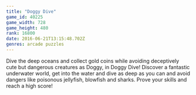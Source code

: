 ```yaml
---
title: "Doggy Dive"
game_id: 40225
game_width: 728
game_height: 480
rank: 16800
date: 2016-06-21T13:15:48.702Z
genres: arcade puzzles
---
```

Dive the deep oceans and collect gold coins while avoiding deceptively cute but dangerous creatures as Doggy, in Doggy Dive! Discover a fantastic underwater world, get into the water and dive as deep as you can and avoid dangers like poisonous jellyfish, blowfish and sharks. Prove your skills and reach a high score!